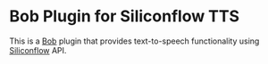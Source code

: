 # Bob Plugin for Siliconflow TTS

This is a [Bob](https://bobtranslate.com/) plugin that provides text-to-speech functionality using [Siliconflow](https://cloud.siliconflow.cn/) API.


